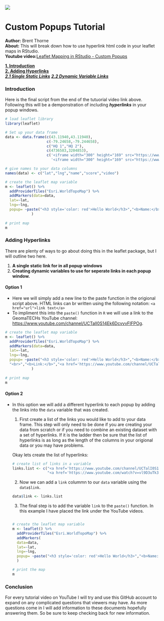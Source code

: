 ![](https://pbs.twimg.com/profile_banners/812364475772837889/1483851647/1500x500)

# Custom Popups Tutorial

**Author:** Brent Thorne <br>
**About:** This will break down how to use hyperlink html code in your leaflet maps in RStudio.<br>
**Youtube video:**[Leaflet Mapping in RStudio - Custom Popups](https://www.youtube.com/watch?v=mTTuUGisxDk)

**[1. Introduction](https://github.com/GeomaTECHs/tutorials/blob/master/custom_popups/add_hyperlinks.md#introduction)**<br>
**[2. Adding Hyperlinks](https://github.com/GeomaTECHs/tutorials/blob/master/custom_popups/add_hyperlinks.md#introduction)**<br>
  **_[2.1 Single Static Links](https://github.com/GeomaTECHs/tutorials/blob/master/custom_popups/add_hyperlinks.md#option-1)_**
  **_[2.2 Dynamic Variable Links](https://github.com/GeomaTECHs/tutorials/blob/master/custom_popups/add_hyperlinks.md#option-2)_**


### Introduction

Here is the final script from the end of the tutuorial video link above. Following this will be a demponstration of including **_hyperlinks_** in your popup windows.

```r
# load leaflet library
library(leaflet)

# Set up your data frame
data <- data.frame(c(43.11940,43.11940),
                   c(-79.24658,-79.244658),
                   c("HQ 1","HQ 2"),
                   c(4736583,3204853),
                   c('<iframe width="300" height="169" src="https://www.youtube.com/embed/vl9D3uTk36k?showinfo=0" frameborder="0" allowfullscreen></iframe>',
                     '<iframe width="300" height="169" src="https://www.youtube.com/embed/dBk8gGX1MNk?showinfo=0" frameborder="0" allowfullscreen></iframe>'))

# give names to your data columns
names(data) <- c("lat","lng","name","score","video")

# create the leaflet map variable
m <- leaflet() %>% 
  addProviderTiles("Esri.WorldTopoMap") %>% 
  addMarkers(data=data,
  lat=~lat,
  lng=~lng,
  popup= ~paste("<h3 style='color: red'>Hello World</h3>","<b>Name:</b>",name,"<br>","<b>Score:</b>",score, video, sep=" ")
            )
  
# print map
m
```
### Adding Hyperlinks
There are plenty of ways to go about doing this in the leaflet package, but I will outline two here.

1.  **A single static link for in all popup windows**
2.  **Creating dynamic variables to use for seperate links in each popup window.**

#### Option 1
- Here we will simply add a new line to the paste function in the origional script above. HTML links can br written using the following notation: ```<a href="url">link text</a>```
- To impliment this into the `paste()` function in `R` we will use a link to the GeomaTECHs YouTube channel: https://www.youtube.com/channel/UCTalI0S14Ek6DcvvvFIFPOg.


```r
# create the leaflet map variable
m <- leaflet() %>% 
  addProviderTiles("Esri.WorldTopoMap") %>% 
  addMarkers(data=data,
  lat=~lat,
  lng=~lng,
  popup= ~paste("<h3 style='color: red'>Hello World</h3>","<b>Name:</b>",name,"<br>","<b>Score:</b>",score, video,
  "<br>","<b>Link:</b>","<a href='https://www.youtube.com/channel/UCTalI0S14Ek6DcvvvFIFPOg'>GeomaTECHs YT Channel</a>",sep=" ")
            )
  
# print map
m
```

#### Option 2

- In this option we will add a different hyperlink to each popup by adding the links into the `data` variable that was created.
    1. First create a list of the links you would like to add to your data frame. This step will only need to be done if you are creating your data from scratch or if you need to combine an existing dataset with a set of hyperlinks. If it is the ladder then be sure that the list of hyperlinks is as long as the length of the columns in your origional data or you may have problems.<br>
    
    Okay lets create the list of hyperlinks:
    ```r
    # create list of links in a variable
    links.list <- c("<a href='https://www.youtube.com/channel/UCTalI0S14Ek6DcvvvFIFPOg'>GeomaTECHs YT Channel</a>",
                    "<a href='https://www.youtube.com/watch?v=vl9D3uTk36k'>GeomaTECHs Tutorial</a>")
    ```
    2. Now we can add a `link` colummn to our `data` variable using the `data$link`.
    ```r
    data$link <- links.list    
    ```
    3. The final step is to add the variable `link` to the `paste()` function. In this example I have placed the link under the YouTube videos.
    ```r
    
    # create the leaflet map variable
    m <- leaflet() %>% 
      addProviderTiles("Esri.WorldTopoMap") %>% 
      addMarkers(
      data=data,
      lat=~lat,
      lng=~lng,
      popup= ~paste("<h3 style='color: red'>Hello World</h3>","<b>Name:</b>",name,"<br>","<b>Score:</b>",score, video,link,sep=" ")
      )

    # print the map
    m    
    ```

### Conclusion
For every tutorial video on YouTube I will try and use this GitHub account to expand on any complicated questions that viewers may have. As more questions come in I will add information to these documents hopefully answering them. So be sure to keep checking back for new information.










